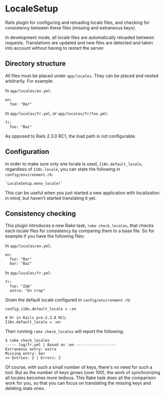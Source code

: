 # LocaleSetup

Rails plugin for configuring and reloading locale files, and checking for consistency between these files (missing and extraneous keys).

In development mode, all locale files are automatically reloaded between requests. Translations are updated and new files are detected and taken into account without having to restart the server.

## Directory structure

All files must be placed under `app/locales`. They can be placed and nested arbitrarily. For example:

In `app/locales/en.yml`:

    en:
      foo: "Bar"

In `app/locales/fr.yml`, or `app/locales/fr/foo.yml`:

    fr:
      foo: "Baz"

As opposed to Rails 2.3.0 RC1, the load path is not configurable.

## Configuration

In order to make sure only one locale is used, `I18n.default_locale`, regardless of `I18n.locale`, you can state the following in `config/environment.rb`:

    `LocaleSetup.mono_locale!`

This can be useful when you just started a new application with localization in mind, but haven't started translating it yet.

## Consistency checking

This plugin introduces a new Rake task, `rake check_locales`, that checks each locale files for consistency by comparing them to a base file. So for example if you have the following files:

In `app/locales/en.yml`:

    en:
      foo: "Bar"
      bar: "Baz"

In `app/locales/fr.yml`:

    fr:
      foo: "Zab"
      extra: "En trop"

Given the default locale configured in `config/environment.rb`:

    config.i18n.default_locale = :en
    
    # Or in Rails pre-2.3.0 RC1:
    I18n.default_locale = :en

Then running `rake check_locales` will report the following:

    $ rake check_locales
    ----- lng/fr.yml | Based on :en ------------------
    Extraneous entry: extra
    Missing entry: bar
    >> Entries: 2 | Errors: 2

Of course, with such a small number of keys, there's no need for such a tool. But as the number of keys grows (over 100), the work of synchronizing all locales becomes more tedious. This Rake task does all the comparison work for you, so that you can focus on translating the missing keys and deleting stale ones.
